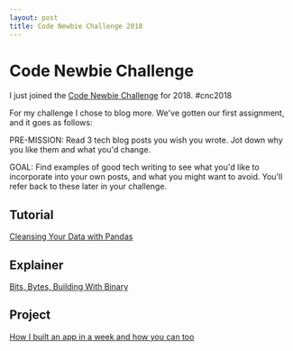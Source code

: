 ```yaml
---
layout: post
title: Code Newbie Challenge 2018
---
```


# Code Newbie Challenge

I just joined the [Code Newbie Challenge](http://bit.ly/2DISkLU) for 2018. #cnc2018

For my challenge I chose to blog more. We've gotten our first assignment, and it goes as follows:

PRE-MISSION: Read 3 tech blog posts you wish you wrote. Jot down why you like them and what you'd change.

GOAL: Find examples of good tech writing to see what you'd like to incorporate into your own posts, and what you might want to avoid. You'll refer back to these later in your challenge.

## Tutorial
[Cleansing Your Data with Pandas](https://medium.com/we-are-orb/cleansing-your-data-with-pandas-9fb639487a10)
![]()

## Explainer
[Bits, Bytes, Building With Binary](https://medium.com/basecs/bits-bytes-building-with-binary-13cb4289aafa)
![]()

## Project
[How I built an app in a week and how you can too](https://medium.com/chingu/how-i-built-an-app-in-a-week-and-how-you-can-too-b3a35379af01)
![]()


